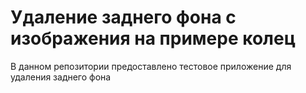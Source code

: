 # Удаление заднего фона с изображения на примере колец 
В данном репозитории предоставлено тестовое приложение для удаления заднего фона 
